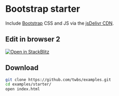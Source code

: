 # Bootstrap starter

Include [Bootstrap](https://getbootstrap.com) CSS and JS via the [jsDelivr CDN](https://www.jsdelivr.com/package/npm/bootstrap).

## Edit in browser 2

[![Open in StackBlitz](https://developer.stackblitz.com/img/open_in_stackblitz.svg)](https://stackblitz.com/github/twbs/examples/tree/main/starter?file=index.html)

## Download

```sh
git clone https://github.com/twbs/examples.git
cd examples/starter/
open index.html
```
